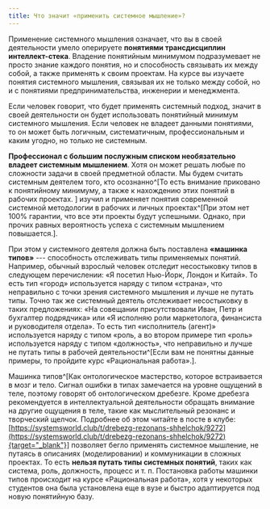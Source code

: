 ```yaml
---
title: Что значит «применить системное мышление»?
---
```


Применение системного мышления означает, что вы в своей деятельности
умело оперируете **понятиями трансдисциплин интеллект-стека**. Владение
понятийным минимумом подразумевает не просто знание каждого понятия, но
и способность связывать их между собой, а также применять к своим
проектам. На курсе вы изучаете понятия системного мышления, связывая их
не только между собой, но и с понятиями предпринимательства, инженерии и
менеджмента.

Если человек говорит, что будет применять системный подход, значит в
своей деятельности он будет использовать понятийный минимум системного
мышления. Если человек не владеет данными понятиями, то он может быть
логичным, систематичным, профессиональным и каким угодно, но только не
системным.

**Профессионал с большим послужным списком необязательно владеет
системным мышлением**. Хотя он может решать любые по сложности задачи в
своей предметной области. Мы будем считать системным деятелем того, кто
осознанно^[То есть внимание приковано к понятийному
минимуму, а также к нахождению этих понятий в рабочих проектах.
] изучил и применяет понятия современной системной
методологии в рабочих и личных проектах^[При этом нет
100% гарантии, что все эти проекты будут успешными. Однако, при прочих
равных вероятность успеха с системным мышлением
повышается.].

При этом у системного деятеля должна быть поставлена **«машинка типов»**
--- способность отслеживать типы применяемых понятий. Например, обычный
взрослый человек отследит несостыковку типов в следующем перечислении:
«Я посетил Нью-Йорк, Лондон и Китай». То есть тип «город» используется
наряду с типом «страна», что неправильно с точки зрения системного
мышления и лучше не путать типы. Точно так же системный деятель
отслеживает несостыковку в таких предложениях: «На совещании
присутствовали Иван, Петр и бухгалтер подрядчика» или «Я исполняю роли
маркетолога, финансиста и руководителя отдела». То есть тип «исполнитель
(агент)» используется наряду с типом «роль, а во втором примере тип
«роль» используется наряду с типом «должность», что неправильно и лучше
не путать типы в рабочей деятельности^[Если вам не
понятны данные примеры, то пройдите курс «Рациональная
работа».].

Машинка типов^[Как онтологическое мастерство, которое
встраивается в мозг и тело. Сигнал ошибки в типах замечается на уровне
ощущений в теле, поэтому говорят об онтологическом дребезге. Кроме
дребезга рекомендуется в интеллектуальной деятельности обращать внимание
на другие ощущения в теле, такие как мыслительный резонанс и творческий
щелчок. Подробнее об этом читайте в посте в клубе:
[https://systemsworld.club/t/drebezg-rezonans-shhelchok/9272](https://systemsworld.club/t/drebezg-rezonans-shhelchok/9272){target="_blank"}]
позволяет бегло применять системное мышление, не путаясь в описаниях
(моделировании) и коммуникации в сложных проектах. То есть **нельзя
путать типы системных понятий**, таких как система, роль, должность,
процесс и т. п. Постановка работы машинки типов происходит на курсе
«Рациональная работа», хотя у некоторых студентов она была установлена
еще в вузе и быстро адаптируется под новую понятийную базу.
